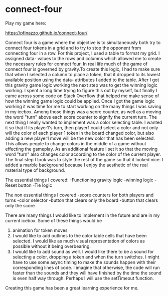 # connect-four
Play my game here:

https://pfinazzo.github.io/connect-four/



Connect four is a game where the objective is to simultaneously both try to connect four tokens in a grid and to try to stop the opponent from connecting four in a row. For this project, I used a table to format my grid. I assigned data- values to the rows and columns which allowed me to create the necessary rules for connect four. In real life much of the game of connect four is governed by gravity.To create this logic, I had to make sure that when I selected a column to place a token, that it dropped to its lowest available position using the data- attributes I added to the table. After I got this gravity game logic working the next step was to get the winning logic working. I spent a long time trying to figure this out by myself, but finally I came across some code on Stack Overflow that helped me make sense of how the winning game logic could be applied. Once I got the game logic working it was time for me to start working on the many things I was saving in my icebox. Among those things was a score counter, as well as a moving the word "turn" above each score counter to signify the current turn. The next thing I really wanted to implement was a color selecting table. I wanted it so that if its player1's turn, then player1 could select a color and not only will the color of each player 1 token in the board changed color, but also adding a new player1 move will be the new color that has been selected. This allows people to change colors in the middle of a game without effecting the gameplay. As an additional feature I set it so that the moving word "turn" also changes color according to the color of the current player. The final step I took was to style the rest of the game so that it looked nice. I added a marble background because I enjoy the aesthetic of the real material type of background.

The essential things I covered: 
-Functioning gravity logic
-winning logic
-Reset button
-Tie logic


The non essential things I covered
-score counters for both players and turns
-color selector
-button that clears only the board
-button that clears only the score




There are many things I would like to implement in the future and are in my current icebox.
Some of these things would be 

1. animation for token moves
2. I would like to add outlines to the color table cells that have been selected. I would like as much visual representation of colors as possible without it being overbearing.
3. I would like to add sound as well. I would like there to be a sound for selecting a color, dropping a token and when the turn switches.
I might have to use some async timing to make the sounds happen with their corresponding lines of code. I imagine that otherwise, the code will run faster than the sounds and they will have finished by the time the sound is even half way through. Perhaps I will use the setTimeout function. 


 Creating this game has been a great learning experience for me.
